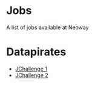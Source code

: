 # Jobs

A list of jobs available at Neoway

# Datapirates

* [JChallenge 1](datapirates/challenge.md)
* [JChallenge 2](datapirates/challengePirates.md)
